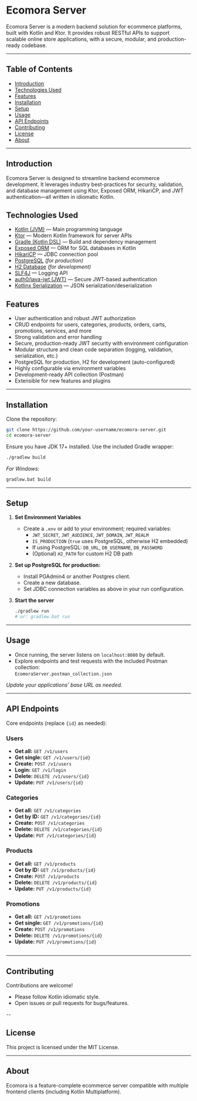 # Ecomora Server

Ecomora Server is a modern backend solution for ecommerce platforms, built with Kotlin and Ktor. It
provides robust RESTful APIs to support scalable online store applications, with a secure, modular,
and production-ready codebase.

---

## Table of Contents

- [Introduction](#introduction)
- [Technologies Used](#technologies-used)
- [Features](#features)
- [Installation](#installation)
- [Setup](#setup)
- [Usage](#usage)
- [API Endpoints](#api-endpoints)
- [Contributing](#contributing)
- [License](#license)
- [About](#about)

---

## Introduction

Ecomora Server is designed to streamline backend ecommerce development. It leverages industry
best-practices for security, validation, and database management using Ktor, Exposed ORM, HikariCP,
and JWT authentication—all written in idiomatic Kotlin.

## Technologies Used

- [Kotlin (JVM)](https://kotlinlang.org/) — Main programming language
- [Ktor](https://ktor.io/) — Modern Kotlin framework for server APIs
- [Gradle (Kotlin DSL)](https://docs.gradle.org/current/userguide/kotlin_dsl.html) — Build and
  dependency management
- [Exposed ORM](https://github.com/JetBrains/Exposed) — ORM for SQL databases in Kotlin
- [HikariCP](https://github.com/brettwooldridge/HikariCP) — JDBC connection pool
- [PostgreSQL](https://www.postgresql.org/) _(for production)_
- [H2 Database](https://www.h2database.com/) _(for development)_
- [SLF4J](http://www.slf4j.org/) — Logging API
- [auth0/java-jwt (JWT)](https://github.com/auth0/java-jwt) — Secure JWT-based authentication
- [Kotlinx Serialization](https://github.com/Kotlin/kotlinx.serialization) — JSON
  serialization/deserialization

## Features

- User authentication and robust JWT authorization
- CRUD endpoints for users, categories, products, orders, carts, promotions, services, and more
- Strong validation and error handling
- Secure, production-ready JWT security with environment configuration
- Modular structure and clean code separation (logging, validation, serialization, etc.)
- PostgreSQL for production, H2 for development (auto-configured)
- Highly configurable via environment variables
- Development-ready API collection (Postman)
- Extensible for new features and plugins


---

## Installation

Clone the repository:

```bash
git clone https://github.com/your-username/ecomora-server.git
cd ecomora-server
```

Ensure you have JDK 17+ installed. Use the included Gradle wrapper:

```bash
./gradlew build
```

_For Windows:_

```bash
gradlew.bat build
```

---

## Setup

1. **Set Environment Variables**
    - Create a `.env` or add to your environment; required variables:
        - `JWT_SECRET`, `JWT_AUDIENCE`, `JWT_DOMAIN`, `JWT_REALM`
        - `IS_PRODUCTION` (`true` uses PostgreSQL, otherwise H2 embedded)
        - If using PostgreSQL: `DB_URL`, `DB_USERNAME`, `DB_PASSWORD`
        - (Optional) `H2_PATH` for custom H2 DB path
2. **Set up PostgreSQL for production:**
    - Install PGAdmin4 or another Postgres client.
    - Create a new database.
    - Set JDBC connection variables as above in your run configuration.

3. **Start the server**
   ```bash
   ./gradlew run
   # or: gradlew.bat run
   ```

---

## Usage

- Once running, the server listens on `localhost:8080` by default.
- Explore endpoints and test requests with the included Postman collection:  
  `EcomoraServer.postman_collection.json`

_Update your applications’ base URL as needed._

---

## API Endpoints

Core endpoints (replace `{id}` as needed):

### Users

- **Get all:** `GET /v1/users`
- **Get single:** `GET /v1/users/{id}`
- **Create:** `POST /v1/users`
- **Login:** `GET /v1/login`
- **Delete:** `DELETE /v1/users/{id}`
- **Update:** `PUT /v1/users/{id}`

### Categories

- **Get all:** `GET /v1/categories`
- **Get by ID:** `GET /v1/categories/{id}`
- **Create:** `POST /v1/categories`
- **Delete:** `DELETE /v1/categories/{id}`
- **Update:** `PUT /v1/categories/{id}`

### Products

- **Get all:** `GET /v1/products`
- **Get by ID:** `GET /v1/products/{id}`
- **Create:** `POST /v1/products`
- **Delete:** `DELETE /v1/products/{id}`
- **Update:** `PUT /v1/products/{id}`

### Promotions

- **Get all:** `GET /v1/promotions`
- **Get single:** `GET /v1/promotions/{id}`
- **Create:** `POST /v1/promotions`
- **Delete:** `DELETE /v1/promotions/{id}`
- **Update:** `PUT /v1/promotions/{id}`
## 

---

## Contributing

Contributions are welcome!

- Please follow Kotlin idiomatic style.
- Open issues or pull requests for bugs/features.

--
## License

This project is licensed under the MIT License.

---
## About

Ecomora is a feature-complete ecommerce server compatible with multiple frontend clients (including
Kotlin Multiplatform).
